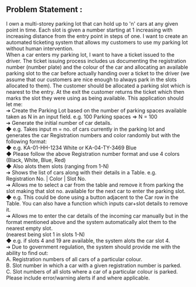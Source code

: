 Problem Statement :
-------------------
I own a multi-storey parking lot that can hold up to 'n' cars at any given point in time. Each slot is
given a number starting at 1 increasing with increasing distance from the entry point in steps of
one. I want to create an automated ticketing system that allows my customers to use my parking
lot without human intervention. 
  <br>
When a car enters my parking lot, I want to have a ticket issued to the driver. The ticket issuing
process includes us documenting the registration number (number plate) and the colour of the
car and allocating an available parking slot to the car before actually handing over a ticket to the
driver (we assume that our customers are nice enough to always park in the slots allocated to
them). The customer should be allocated a parking slot which is nearest to the entry. At the exit
the customer returns the ticket which then marks the slot they were using as being available.
This application should let me:
  <br>
➔ Create the Parking Lot based on the number of parking spaces available taken as N in an
input field. e.g. 100 Parking spaces => N = 100  <br>
➔ Generate the initial number of car details.  <br>
	◆ e.g. Takes input m = no. of cars currently in the parking lot and generates the car Registration numbers and color randomly but with the following format:  <br>
	◆ e.g. KA-01-HH-1234 White or KA-04-TY-3469 Blue  <br>
	◆ Please follow the above Registration number format and use 4 colors (Black, White, Blue, Red)   <br>
	◆ Also alots them slots (ranging from 1-N)  <br>
➔ Shows the list of cars along with their details in a Table. e.g.  <br>
	Registration No. | Color | Slot No.  <br>
➔ Allows me to select a car from the table and remove it from parking the slot making that slot no. available for the next car to enter the parking slot.  <br>
	◆ e.g. This could be done using a button adjacent to the Car row in the Table. You can also have a function which inputs car+slot details to remove it.  <br>
➔ Allows me to enter the car details of the incoming car manually but in the format mentioned above and the system automatically alot them to the nearest empty slot.  <br>
	(nearest being slot 1 in slots 1-N)  <br>
	◆ e.g. if slots 4 and 19 are available, the system alots the car slot 4.  <br>
➔ Due to government regulation, the system should provide me with the ability to find out:  <br>
	A. Registration numbers of all cars of a particular colour.  <br>
	B. Slot number in which a car with a given registration number is parked.  <br>
	C. Slot numbers of all slots where a car of a particular colour is parked.  <br>
Please include error/warning alerts if and where applicable.
